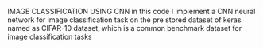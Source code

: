 IMAGE CLASSIFICATION USING CNN
in this code I implement a CNN neural network for image classification task on the pre stored dataset of keras named as CIFAR-10 dataset, which is a common benchmark dataset for image classification tasks
